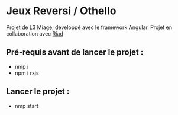 # Jeux Reversi / Othello
Projet de L3 Miage, développé avec le framework Angular.
Projet en collaboration avec [Riad](https://github.com/l3miage-mahir)


## Pré-requis avant de lancer le projet :
 - nmp i
 - npm i rxjs

## Lancer le projet :
 - nmp start
